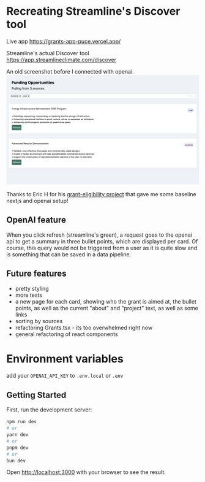 # Recreating Streamline's Discover tool
Live app
https://grants-app-puce.vercel.app/

Streamline's actual Discover tool
https://app.streamlineclimate.com/discover 

An old screenshot before I connected with openai. 
![Image](Screenshot.png)

Thanks to Eric H for his [grant-eligibility project](https://github.com/EricHasegawa/grant-eligibility) that gave me some baseline nextjs and openai setup!

## OpenAI feature
When you click refresh (streamline's green), a request goes to the openai api to get a summary in three bullet points, which are displayed per card.
Of course, this query would not be triggered from a user as it is quite slow and is something that can be saved in a data pipeline.

## Future features
- pretty styling
- more tests
- a new page for each card, showing who the grant is aimed at, the bullet points, as well as the current "about" and "project" text, as well as some links
- sorting by sources
- refactoring Grants.tsx - its too overwhelmed right now
- general refactoring of react components

# Environment variables
add your `OPENAI_API_KEY` to `.env.local` or `.env`

## Getting Started

First, run the development server:

```bash
npm run dev
# or
yarn dev
# or
pnpm dev
# or
bun dev
```

Open [http://localhost:3000](http://localhost:3000) with your browser to see the result.